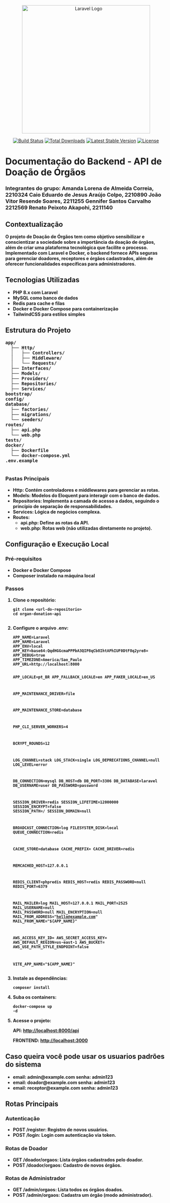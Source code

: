 <p align="center"><a href="https://laravel.com" target="_blank"><img src="https://raw.githubusercontent.com/laravel/art/master/logo-lockup/5%20SVG/2%20CMYK/1%20Full%20Color/laravel-logolockup-cmyk-red.svg" width="400" alt="Laravel Logo"></a></p>

<p align="center">
<a href="https://github.com/laravel/framework/actions"><img src="https://github.com/laravel/framework/workflows/tests/badge.svg" alt="Build Status"></a>
<a href="https://packagist.org/packages/laravel/framework"><img src="https://img.shields.io/packagist/dt/laravel/framework" alt="Total Downloads"></a>
<a href="https://packagist.org/packages/laravel/framework"><img src="https://img.shields.io/packagist/v/laravel/framework" alt="Latest Stable Version"></a>
<a href="https://packagist.org/packages/laravel/framework"><img src="https://img.shields.io/packagist/l/laravel/framework" alt="License"></a>
</p>

<!DOCTYPE html>
<html lang="en">
<head>
  <meta charset="UTF-8">
  <meta name="viewport" content="width=device-width, initial-scale=1.0">
</head>
<body>
  <h1>Documentação do Backend - API de Doação de Órgãos</h1>

  <h3> <b>Integrantes do grupo:<b>
    Amanda Lorena de Almeida Correia, 2210324
    Caio Eduardo de Jesus Araújo Colpo, 2210890
    João Vitor Resende Soares, 2211255
    Gennifer Santos Carvalho 2212569
    Renato Peixoto Akapohi, 2211140
  </h3>
  
  <h2>Contextualização</h2>
  <p>
    O projeto de <strong>Doação de Órgãos</strong> tem como objetivo sensibilizar e conscientizar a sociedade
    sobre a importância da doação de órgãos, além de criar uma plataforma tecnológica que facilite o processo.
    Implementado com <strong>Laravel</strong> e <strong>Docker</strong>, o backend fornece APIs seguras para gerenciar doadores, 
    receptores e órgãos cadastrados, além de oferecer funcionalidades específicas para administradores.
  </p>
  
  <h2>Tecnologias Utilizadas</h2>
  <ul>
    <li>PHP 8.x com Laravel</li>
    <li>MySQL como banco de dados</li>
    <li>Redis para cache e filas</li>
    <li>Docker e Docker Compose para containerização</li>
    <li>TailwindCSS para estilos simples</li>
  </ul>
  
  <h2>Estrutura do Projeto</h2>
  <pre>
app/
  ├── Http/
  │   ├── Controllers/
  │   ├── Middleware/
  │   └── Requests/
  ├── Interfaces/
  ├── Models/
  ├── Providers/
  ├── Repositories/
  ├── Services/
bootstrap/
config/
database/
  ├── factories/
  ├── migrations/
  └── seeders/
routes/
  ├── api.php
  └── web.php
tests/
docker/
  ├── Dockerfile
  └── docker-compose.yml
.env.example
  </pre>

  <h3>Pastas Principais</h3>
  <ul>
    <li><strong>Http</strong>: Contém controladores e middlewares para gerenciar as rotas.</li>
    <li><strong>Models</strong>: Modelos do Eloquent para interagir com o banco de dados.</li>
    <li><strong>Repositories</strong>: Implementa a camada de acesso a dados, seguindo o princípio de separação de responsabilidades.</li>
    <li><strong>Services</strong>: Lógica de negócios complexa.</li>
    <li><strong>Routes</strong>:
      <ul>
        <li><strong>api.php</strong>: Define as rotas da API.</li>
        <li><strong>web.php</strong>: Rotas web (não utilizadas diretamente no projeto).</li>
      </ul>
    </li>
  </ul>
  
  <h2>Configuração e Execução Local</h2>
  <h3>Pré-requisitos</h3>
  <ul>
    <li>Docker e Docker Compose</li>
    <li>Composer instalado na máquina local</li>
  </ul>
  
  <h3>Passos</h3>
  <ol>
    <li><strong>Clone o repositório</strong>:
      <pre><code>git clone &lt;url-do-repositorio&gt;
cd organ-donation-api
      </code></pre>
    </li>
    <li><strong>Configure o arquivo .env</strong>:
      <pre><code>APP_NAME=Laravel
APP_NAME=Laravel
APP_ENV=local
APP_KEY=base64:QqdHGGcmaPPPbA3QIP8qCb8IhtAPhIUF0DtF8q2yre8=
APP_DEBUG=true
APP_TIMEZONE=America/Sao_Paulo
APP_URL=http://localhost:8000

APP_LOCALE=pt_BR
APP_FALLBACK_LOCALE=en
APP_FAKER_LOCALE=en_US

APP_MAINTENANCE_DRIVER=file

APP_MAINTENANCE_STORE=database


PHP_CLI_SERVER_WORKERS=4

BCRYPT_ROUNDS=12

LOG_CHANNEL=stack
LOG_STACK=single
LOG_DEPRECATIONS_CHANNEL=null
LOG_LEVEL=error

DB_CONNECTION=mysql
DB_HOST=db
DB_PORT=3306
DB_DATABASE=laravel
DB_USERNAME=user
DB_PASSWORD=password

SESSION_DRIVER=redis
SESSION_LIFETIME=12000000
SESSION_ENCRYPT=false
SESSION_PATH=/
SESSION_DOMAIN=null

BROADCAST_CONNECTION=log
FILESYSTEM_DISK=local
QUEUE_CONNECTION=redis

CACHE_STORE=database
CACHE_PREFIX=
CACHE_DRIVER=redis

MEMCACHED_HOST=127.0.0.1

REDIS_CLIENT=phpredis
REDIS_HOST=redis
REDIS_PASSWORD=null
REDIS_PORT=6379

MAIL_MAILER=log
MAIL_HOST=127.0.0.1
MAIL_PORT=2525
MAIL_USERNAME=null
MAIL_PASSWORD=null
MAIL_ENCRYPTION=null
MAIL_FROM_ADDRESS="hello@example.com"
MAIL_FROM_NAME="${APP_NAME}"

AWS_ACCESS_KEY_ID=
AWS_SECRET_ACCESS_KEY=
AWS_DEFAULT_REGION=us-east-1
AWS_BUCKET=
AWS_USE_PATH_STYLE_ENDPOINT=false

VITE_APP_NAME="${APP_NAME}"
</code></pre>
    </li>
    <li><strong>Instale as dependências</strong>:
      <pre><code>composer install</code></pre>
    </li>
    <li><strong>Suba os containers</strong>:
      <pre><code>docker-compose up -d</code></pre>
    </li>
    <li><strong>Acesse o projeto</strong>:
      <p>API: <a href="http://localhost:8000/api" target="_blank">http://localhost:8000/api</a></p>
      <p>FRONTEND: <a href="http://localhost:3000" target="_blank">http://localhost:3000</a></p>
    </li>
  </ol>
  <h2>Caso queira você pode usar os usuarios padrões do sistema</h2>
    <ul>
        <li><strong>email: admin@example.com  senha: admin123</li>
        <li><strong>email: doador@example.com  senha: admin123</li>
        <li><strong>email: receptor@example.com  senha: admin123</li>
    </ul>
  <h2>Rotas Principais</h2>
  <h3>Autenticação</h3>
  <ul>
    <li><strong>POST /register</strong>: Registro de novos usuários.</li>
    <li><strong>POST /login</strong>: Login com autenticação via token.</li>
  </ul>

  <h3>Rotas de Doador</h3>
  <ul>
    <li><strong>GET /doador/orgaos</strong>: Lista órgãos cadastrados pelo doador.</li>
    <li><strong>POST /doador/orgaos</strong>: Cadastro de novos órgãos.</li>
  </ul>

  <h3>Rotas de Administrador</h3>
  <ul>
    <li><strong>GET /admin/orgaos</strong>: Lista todos os órgãos doados.</li>
    <li><strong>POST /admin/orgaos</strong>: Cadastra um órgão (modo administrador).</li>
  </ul>
</body>
</html>
